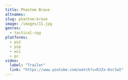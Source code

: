 ```yaml
---
title: Phantom Brave
altnames:
slug: phantom-brave
image: /images/11.jpg
genres:
  - tactical-rpg
platforms:
  - ps2
  - psp
  - wii
  - pc
video:
  label: "Trailer"
  link: "https://www.youtube.com/watch?v=RJZx-0srJwI"
---
```


